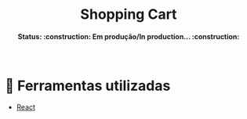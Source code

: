 <h1 align="center">
    Shopping Cart
</h1>
<h4 align="center">Status: :construction: Em produção/In production... :construction: </h4>
<br>

:link: Ferramentas utilizadas
==================================
* [React](https://reactjs.org/)